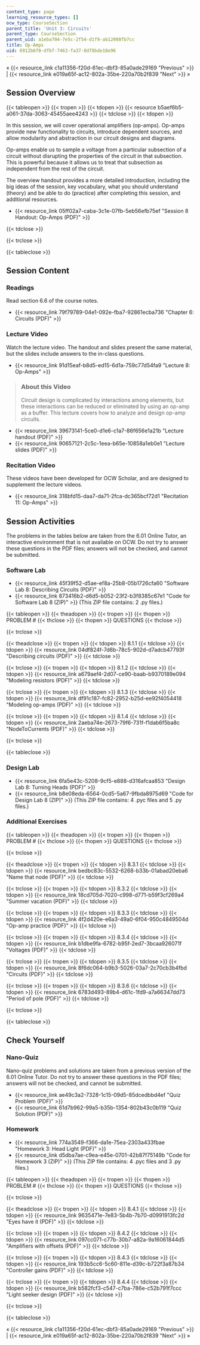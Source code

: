 ```yaml
---
content_type: page
learning_resource_types: []
ocw_type: CourseSection
parent_title: 'Unit 3: Circuits'
parent_type: CourseSection
parent_uid: a1eba704-7e5c-2f54-d1f9-ab12008fb7cc
title: Op-Amps
uid: 6912b6f0-dfbf-7463-fa37-8df8bde18e96
---
```


« {{< resource_link c1a11356-f20d-61ec-dbf3-85a0ade29169 "Previous" >}} | {{< resource_link e019a65f-ac12-802a-35be-220a70b2f839 "Next" >}} »

Session Overview
----------------

{{< tableopen >}}
{{< tropen >}}
{{< tdopen >}}
{{< resource b5aef6b5-a061-37da-3063-45455aee4243 >}}
{{< tdclose >}}
{{< tdopen >}}


In this session, we will cover operational amplifiers (op-amps). Op-amps provide new functionality to circuits, introduce dependent sources, and allow modularity and abstraction in our circuit designs and diagrams.

Op-amps enable us to sample a voltage from a particular subsection of a circuit without disrupting the properties of the circuit in that subsection. This is powerful because it allows us to treat that subsection as independent from the rest of the circuit.

The overview handout provides a more detailed introduction, including the big ideas of the session, key vocabulary, what you should understand (theory) and be able to do (practice) after completing this session, and additional resources.

*   {{< resource_link 05ff02a7-caba-3c1e-07fb-5eb56efb75ef "Session 8 Handout: Op-Amps (PDF)" >}}


{{< tdclose >}}

{{< trclose >}}

{{< tableclose >}}

Session Content
---------------

### Readings

Read section 6.6 of the course notes.

*   {{< resource_link 79f79789-04e1-092e-fba7-92861ecba736 "Chapter 6: Circuits (PDF)" >}}

### Lecture Video

Watch the lecture video. The handout and slides present the same material, but the slides include answers to the in-class questions.

*   {{< resource_link 91d15eaf-b8d5-ed15-6d1a-759c77d54fa9 "Lecture 8: Op-Amps" >}}

> ### About this Video
> 
> Circuit design is complicated by interactions among elements, but these interactions can be reduced or eliminated by using an op-amp as a buffer. This lecture covers how to analyze and design op-amp circuits.

*   {{< resource_link 39673141-5ce0-d1e6-c1a7-86f656e1a21b "Lecture handout (PDF)" >}}
*   {{< resource_link 90657121-2c5c-1eea-b65e-10858a1eb0e1 "Lecture slides (PDF)" >}}

### Recitation Video

These videos have been developed for OCW Scholar, and are designed to supplement the lecture videos.

*   {{< resource_link 318bfd15-daa7-da71-2fca-dc365bcf72d1 "Recitation 11: Op-Amps" >}}

Session Activities
------------------

The problems in the tables below are taken from the 6.01 Online Tutor, an interactive environment that is not available on OCW. Do not try to answer these questions in the PDF files; answers will not be checked, and cannot be submitted.

### Software Lab

*   {{< resource_link 45f39f52-d5ae-ef8a-25b8-05b1726cfa60 "Software Lab 8: Describing Circuits (PDF)" >}}
*   {{< resource_link 873416b2-d6d5-b052-23f2-b3f8385c67e1 "Code for Software Lab 8 (ZIP)" >}} (This ZIP file contains: 2 .py files.)

{{< tableopen >}}
{{< theadopen >}}
{{< tropen >}}
{{< thopen >}}
PROBLEM #
{{< thclose >}}
{{< thopen >}}
QUESTIONS
{{< thclose >}}

{{< trclose >}}

{{< theadclose >}}
{{< tropen >}}
{{< tdopen >}}
8.1.1
{{< tdclose >}}
{{< tdopen >}}
{{< resource_link 04df824f-7d6b-78c5-902d-d7adcb47793f "Describing circuits (PDF)" >}}
{{< tdclose >}}

{{< trclose >}}
{{< tropen >}}
{{< tdopen >}}
8.1.2
{{< tdclose >}}
{{< tdopen >}}
{{< resource_link a679aef4-2d07-ce90-baab-b9370189e094 "Modeling resistors (PDF)" >}}
{{< tdclose >}}

{{< trclose >}}
{{< tropen >}}
{{< tdopen >}}
8.1.3
{{< tdclose >}}
{{< tdopen >}}
{{< resource_link df91c187-fc82-2952-b25d-ee92f4054418 "Modeling op-amps (PDF)" >}}
{{< tdclose >}}

{{< trclose >}}
{{< tropen >}}
{{< tdopen >}}
8.1.4
{{< tdclose >}}
{{< tdopen >}}
{{< resource_link 2aeba74e-2673-79f6-731f-f1dab6f5ba8c "NodeToCurrents (PDF)" >}}
{{< tdclose >}}

{{< trclose >}}

{{< tableclose >}}

### Design Lab

*   {{< resource_link 6fa5e43c-5208-9cf5-e888-d316afcaa853 "Design Lab 8: Turning Heads (PDF)" >}}
*   {{< resource_link b8e08eda-6564-0cd5-5a67-9fbda8975d69 "Code for Design Lab 8 (ZIP)" >}} (This ZIP file contains: 4 .pyc files and 5 .py files.)

### Additional Exercises

{{< tableopen >}}
{{< theadopen >}}
{{< tropen >}}
{{< thopen >}}
PROBLEM #
{{< thclose >}}
{{< thopen >}}
QUESTIONS
{{< thclose >}}

{{< trclose >}}

{{< theadclose >}}
{{< tropen >}}
{{< tdopen >}}
8.3.1
{{< tdclose >}}
{{< tdopen >}}
{{< resource_link bedbc83c-5532-6268-b33b-01abad20eba6 "Name that node (PDF)" >}}
{{< tdclose >}}

{{< trclose >}}
{{< tropen >}}
{{< tdopen >}}
8.3.2
{{< tdclose >}}
{{< tdopen >}}
{{< resource_link 18cd705d-7020-c998-d771-b59f3cf269a4 "Summer vacation (PDF)" >}}
{{< tdclose >}}

{{< trclose >}}
{{< tropen >}}
{{< tdopen >}}
8.3.3
{{< tdclose >}}
{{< tdopen >}}
{{< resource_link 4f2d420e-e6a3-49a0-6f04-950c4849504d "Op-amp practice (PDF)" >}}
{{< tdclose >}}

{{< trclose >}}
{{< tropen >}}
{{< tdopen >}}
8.3.4
{{< tdclose >}}
{{< tdopen >}}
{{< resource_link b1dbe9fa-6782-b95f-2ed7-3bcaa926071f "Voltages (PDF)" >}}
{{< tdclose >}}

{{< trclose >}}
{{< tropen >}}
{{< tdopen >}}
8.3.5
{{< tdclose >}}
{{< tdopen >}}
{{< resource_link 8f6dc064-b9b3-5026-03a7-2c70cb3b4fbd "Circuits (PDF)" >}}
{{< tdclose >}}

{{< trclose >}}
{{< tropen >}}
{{< tdopen >}}
8.3.6
{{< tdclose >}}
{{< tdopen >}}
{{< resource_link 6783d493-89b4-d61c-1fd9-a7a66347dd73 "Period of pole (PDF)" >}}
{{< tdclose >}}

{{< trclose >}}

{{< tableclose >}}

Check Yourself
--------------

### Nano-Quiz

Nano-quiz problems and solutions are taken from a previous version of the 6.01 Online Tutor. Do not try to answer these questions in the PDF files; answers will not be checked, and cannot be submitted.

*   {{< resource_link ae49c3a2-7328-1c15-09d5-85dcedbbd4ef "Quiz Problem (PDF)" >}}
*   {{< resource_link 61d7b962-99a5-b35b-1354-802b43c0b119 "Quiz Solution (PDF)" >}}

### Homework

*   {{< resource_link 774a3549-f366-da1e-75ea-2303a433fbae "Homework 3: Head Light (PDF)" >}}
*   {{< resource_link d5dba7ae-c9ea-e45e-0701-42b87f75149b "Code for Homework 3 (ZIP)" >}} (This ZIP file contains: 4 .pyc files and 3 .py files.)

{{< tableopen >}}
{{< theadopen >}}
{{< tropen >}}
{{< thopen >}}
PROBLEM #
{{< thclose >}}
{{< thopen >}}
QUESTIONS
{{< thclose >}}

{{< trclose >}}

{{< theadclose >}}
{{< tropen >}}
{{< tdopen >}}
8.4.1
{{< tdclose >}}
{{< tdopen >}}
{{< resource_link 9635471e-7e83-5b4b-7b70-d0991913fc2d "Eyes have it (PDF)" >}}
{{< tdclose >}}

{{< trclose >}}
{{< tropen >}}
{{< tdopen >}}
8.4.2
{{< tdclose >}}
{{< tdopen >}}
{{< resource_link 097cc071-c77b-30b7-a82a-9a16061844d5 "Amplifiers with offsets (PDF)" >}}
{{< tdclose >}}

{{< trclose >}}
{{< tropen >}}
{{< tdopen >}}
8.4.3
{{< tdclose >}}
{{< tdopen >}}
{{< resource_link 193b5cc6-5c60-811e-d39c-b722f3a87b34 "Controller gains (PDF)" >}}
{{< tdclose >}}

{{< trclose >}}
{{< tropen >}}
{{< tdopen >}}
8.4.4
{{< tdclose >}}
{{< tdopen >}}
{{< resource_link b582fcf3-c547-c7ba-786e-c52b791f7ccc "Light seeker design (PDF)" >}}
{{< tdclose >}}

{{< trclose >}}

{{< tableclose >}}

« {{< resource_link c1a11356-f20d-61ec-dbf3-85a0ade29169 "Previous" >}} | {{< resource_link e019a65f-ac12-802a-35be-220a70b2f839 "Next" >}} »